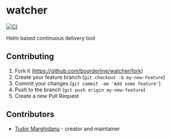# watcher

[![CI](https://github.com/boorderline/watcher/actions/workflows/CI.yml/badge.svg)](https://github.com/boorderline/watcher/actions/workflows/CI.yml)

Helm based continuous delivery tool

## Contributing

1. Fork it (<https://github.com/boorderline/watcher/fork>)
2. Create your feature branch (`git checkout -b my-new-feature`)
3. Commit your changes (`git commit -am 'Add some feature'`)
4. Push to the branch (`git push origin my-new-feature`)
5. Create a new Pull Request

## Contributors

- [Tudor Marghidanu](https://github.com/marghidanu) - creator and maintainer
